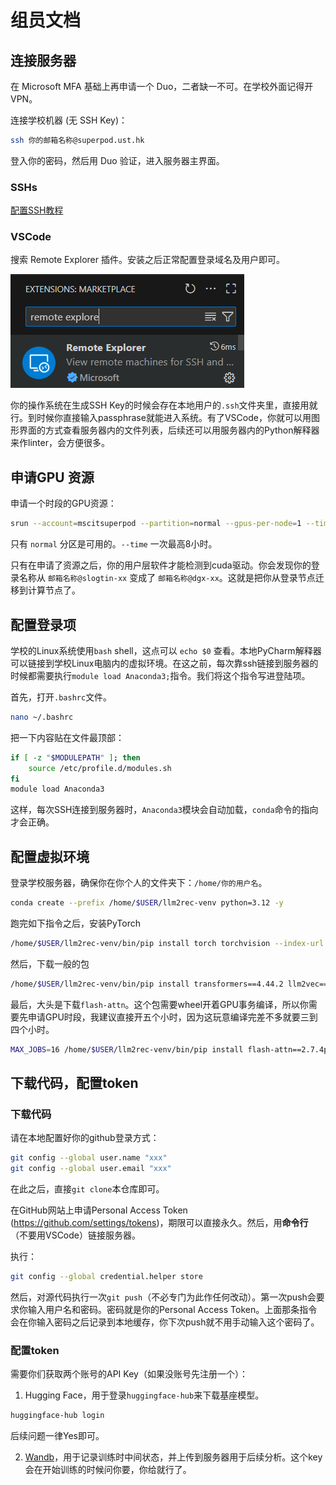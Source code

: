# 组员文档

## 连接服务器

在 Microsoft MFA 基础上再申请一个 Duo，二者缺一不可。在学校外面记得开VPN。

连接学校机器 (无 SSH Key)：

```bash
ssh 你的邮箱名称@superpod.ust.hk
```

登入你的密码，然后用 Duo 验证，进入服务器主界面。

### SSHs

[配置SSH教程](https://hkust-hpc-docs.readthedocs.io/latest/kb/ssh/ssh-login-to-hpc-cluster-without-usi-ImiEj9.html#login-to-hpc-cluster-without-using-password)

### VSCode

搜索 Remote Explorer 插件。安装之后正常配置登录域名及用户即可。

![](docs/project_group_readme/remote-explorer.png)

你的操作系统在生成SSH Key的时候会存在本地用户的`.ssh`文件夹里，直接用就行。到时候你直接输入passphrase就能进入系统。有了VSCode，你就可以用图形界面的方式查看服务器内的文件列表，后续还可以用服务器内的Python解释器来作linter，会方便很多。

## 申请GPU 资源

申请一个时段的GPU资源：

```bash
srun --account=mscitsuperpod --partition=normal --gpus-per-node=1 --time=00:30:00 --pty bash
```

只有 `normal` 分区是可用的。`--time` 一次最高8小时。

只有在申请了资源之后，你的用户层软件才能检测到cuda驱动。你会发现你的登录名称从 `邮箱名称@slogtin-xx` 变成了 `邮箱名称@dgx-xx`。这就是把你从登录节点迁移到计算节点了。

## 配置登录项

学校的Linux系统使用`bash` shell，这点可以 `echo $0` 查看。本地PyCharm解释器可以链接到学校Linux电脑内的虚拟环境。在这之前，每次靠ssh链接到服务器的时候都需要执行`module load Anaconda3;`指令。我们将这个指令写进登陆项。

首先，打开`.bashrc`文件。

```bash
nano ~/.bashrc
```

把一下内容贴在文件最顶部：

```bash
if [ -z "$MODULEPATH" ]; then
    source /etc/profile.d/modules.sh
fi
module load Anaconda3
```

这样，每次SSH连接到服务器时，`Anaconda3`模块会自动加载，`conda`命令的指向才会正确。

## 配置虚拟环境

登录学校服务器，确保你在你个人的文件夹下：`/home/你的用户名`。

```bash
conda create --prefix /home/$USER/llm2rec-venv python=3.12 -y
```

跑完如下指令之后，安装PyTorch

```bash
/home/$USER/llm2rec-venv/bin/pip install torch torchvision --index-url https://download.pytorch.org/whl/cu126
```

然后，下载一般的包

```bash
/home/$USER/llm2rec-venv/bin/pip install transformers==4.44.2 llm2vec==0.2.3 wandb fire ninja
```

最后，大头是下载`flash-attn`。这个包需要wheel开着GPU事务编译，所以你需要先申请GPU时段，我建议直接开五个小时，因为这玩意编译完差不多就要三到四个小时。

```bash
MAX_JOBS=16 /home/$USER/llm2rec-venv/bin/pip install flash-attn==2.7.4post1
```

## 下载代码，配置token

### 下载代码

请在本地配置好你的github登录方式：

```bash
git config --global user.name "xxx"
git config --global user.email "xxx"
```

在此之后，直接`git clone`本仓库即可。

在GitHub网站上申请Personal Access Token (https://github.com/settings/tokens)，期限可以直接永久。然后，用**命令行**（不要用VSCode）链接服务器。

执行：

```bash
git config --global credential.helper store
```

然后，对源代码执行一次`git push`（不必专门为此作任何改动）。第一次push会要求你输入用户名和密码。密码就是你的Personal Access Token。上面那条指令会在你输入密码之后记录到本地缓存，你下次push就不用手动输入这个密码了。

### 配置token

需要你们获取两个账号的API Key（如果没账号先注册一个）：

1. Hugging Face，用于登录`huggingface-hub`来下载基座模型。

```bash
huggingface-hub login
```

后续问题一律Yes即可。

2. [Wandb](https://wandb.ai/home)，用于记录训练时中间状态，并上传到服务器用于后续分析。这个key会在开始训练的时候问你要，你给就行了。